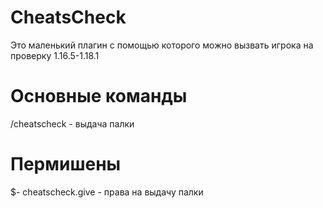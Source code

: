 # CheatsCheck
Это маленький плагин c помощью которого можно вызвать игрока на проверку
1.16.5-1.18.1
# Основные команды
/cheatscheck - выдача палки

# Пермишены
$- cheatscheck.give - права на выдачу палки

